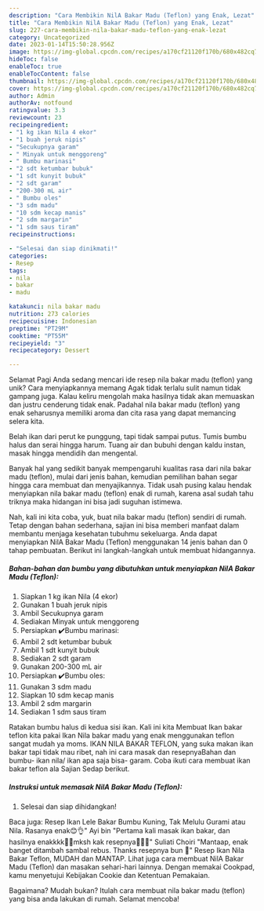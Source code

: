 ```yaml
---
description: "Cara Membikin NilA Bakar Madu (Teflon) yang Enak, Lezat"
title: "Cara Membikin NilA Bakar Madu (Teflon) yang Enak, Lezat"
slug: 227-cara-membikin-nila-bakar-madu-teflon-yang-enak-lezat
category: Uncategorized
date: 2023-01-14T15:50:28.956Z
image: https://img-global.cpcdn.com/recipes/a170cf21120f170b/680x482cq70/nila-bakar-madu-teflon-foto-resep-utama.jpg
hideToc: false
enableToc: true
enableTocContent: false
thumbnail: https://img-global.cpcdn.com/recipes/a170cf21120f170b/680x482cq70/nila-bakar-madu-teflon-foto-resep-utama.jpg
cover: https://img-global.cpcdn.com/recipes/a170cf21120f170b/680x482cq70/nila-bakar-madu-teflon-foto-resep-utama.jpg
author: Admin
authorAv: notfound
ratingvalue: 3.3
reviewcount: 23
recipeingredient:
- "1 kg ikan Nila 4 ekor"
- "1 buah jeruk nipis"
- "Secukupnya garam"
- " Minyak untuk menggoreng"
- " Bumbu marinasi"
- "2 sdt ketumbar bubuk"
- "1 sdt kunyit bubuk"
- "2 sdt garam"
- "200-300 mL air"
- " Bumbu oles"
- "3 sdm madu"
- "10 sdm kecap manis"
- "2 sdm margarin"
- "1 sdm saus tiram"
recipeinstructions:

- "Selesai dan siap dinikmati!"
categories:
- Resep
tags:
- nila
- bakar
- madu

katakunci: nila bakar madu 
nutrition: 273 calories
recipecuisine: Indonesian
preptime: "PT29M"
cooktime: "PT55M"
recipeyield: "3"
recipecategory: Dessert

---
```



Selamat Pagi Anda sedang mencari ide resep nila bakar madu (teflon) yang unik? Cara menyiapkannya memang Agak tidak terlalu sulit namun tidak gampang juga. Kalau keliru mengolah maka hasilnya tidak akan memuaskan dan justru cenderung tidak enak. Padahal nila bakar madu (teflon) yang enak seharusnya memiliki aroma dan cita rasa yang dapat memancing selera kita.


Belah ikan dari perut ke punggung, tapi tidak sampai putus. Tumis bumbu halus dan serai hingga harum. Tuang air dan bubuhi dengan kaldu instan, masak hingga mendidih dan mengental.

Banyak hal yang sedikit banyak mempengaruhi kualitas rasa dari nila bakar madu (teflon), mulai dari jenis bahan, kemudian pemilihan bahan segar hingga cara membuat dan menyajikannya. Tidak usah pusing kalau hendak menyiapkan nila bakar madu (teflon) enak di rumah, karena asal sudah tahu triknya maka hidangan ini bisa jadi suguhan istimewa.


Nah, kali ini kita coba, yuk, buat nila bakar madu (teflon) sendiri di rumah. Tetap dengan bahan sederhana, sajian ini bisa memberi manfaat dalam membantu menjaga kesehatan tubuhmu sekeluarga. Anda dapat menyiapkan NilA Bakar Madu (Teflon) menggunakan 14 jenis bahan dan 0 tahap pembuatan. Berikut ini langkah-langkah untuk membuat hidangannya.

<!--inarticleads1-->

##### Bahan-bahan dan bumbu yang dibutuhkan untuk menyiapkan NilA Bakar Madu (Teflon):

1. Siapkan 1 kg ikan Nila (4 ekor)
1. Gunakan 1 buah jeruk nipis
1. Ambil Secukupnya garam
1. Sediakan  Minyak untuk menggoreng
1. Persiapkan  ✔️Bumbu marinasi:
1. Ambil 2 sdt ketumbar bubuk
1. Ambil 1 sdt kunyit bubuk
1. Sediakan 2 sdt garam
1. Gunakan 200-300 mL air
1. Persiapkan  ✔️Bumbu oles:
1. Gunakan 3 sdm madu
1. Siapkan 10 sdm kecap manis
1. Ambil 2 sdm margarin
1. Sediakan 1 sdm saus tiram


Ratakan bumbu halus di kedua sisi ikan. Kali ini kita Membuat Ikan bakar teflon kita pakai Ikan Nila bakar madu yang enak menggunakan teflon sangat mudah ya moms. IKAN NILA BAKAR TEFLON, yang suka makan ikan bakar tapi tidak mau ribet, nah ini cara masak dan resepnyaBahan dan bumbu- ikan nila/ ikan apa saja bisa- garam. Coba ikuti cara membuat ikan bakar teflon ala Sajian Sedap berikut. 

<!--inarticleads2-->

##### Instruksi untuk memasak NilA Bakar Madu (Teflon):


1. Selesai dan siap dihidangkan!

Baca juga: Resep Ikan Lele Bakar Bumbu Kuning, Tak Melulu Gurami atau Nila. Rasanya enak😊👌&#34; Ayi bin &#34;Pertama kali masak ikan bakar, dan hasilnya enakkkk🤤🤤mksh kak resepnya🤗🙏🏻&#34; Suliati Choiri &#34;Mantaap, enak banget ditambah sambal rebus. Thanks resepnya bun 🙏&#34; Resep Ikan Nila Bakar Teflon, MUDAH dan MANTAP. Lihat juga cara membuat NilA Bakar Madu (Teflon) dan masakan sehari-hari lainnya. Dengan memakai Cookpad, kamu menyetujui Kebijakan Cookie dan Ketentuan Pemakaian. 

Bagaimana? Mudah bukan? Itulah cara membuat nila bakar madu (teflon) yang bisa anda lakukan di rumah. Selamat mencoba!
